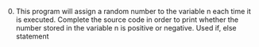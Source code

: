 0. This program will assign a random number to the variable n each time it is executed. Complete the source code in order to print whether the number stored in the variable n is positive or negative.
Used if, else statement
